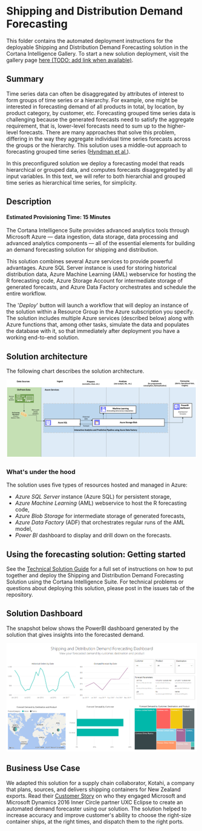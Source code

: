 # Shipping and Distribution Demand Forecasting

This folder contains the automated deployment instructions for the deployable Shipping and Distribution Demand Forecasting solution in the Cortana Intelligence Gallery. To start a new solution deployment, visit the gallery page [here (TODO: add link when available)](http://link).

## Summary

Time series data can often be disaggregated by attributes of interest to form groups of time series or a hierarchy. For example, one might be interested in forecasting demand of all products in total, by location, by product category, by customer, etc. Forecasting grouped time series data is challenging because the generated forecasts need to satisfy the aggregate requirement, that is, lower-level forecasts need to sum up to the higher-level forecasts. There are many approaches that solve this problem, differing in the way they aggregate individual time series forecasts across the groups or the hierarchy. This solution uses a middle-out approach to forecasting grouped time series ([Hyndman et al.](http://otexts.org/fpp/9/4)).

In this preconfigured solution we deploy a forecasting model that reads hierarchical or grouped data, and computes forecasts disaggregated by all input variables. In this text, we will refer to both hierarchial and grouped time series as hierarchical time series, for simplicity.

## Description

#### Estimated Provisioning Time: 15 Minutes

The Cortana Intelligence Suite provides advanced analytics tools through Microsoft Azure — data ingestion, data storage, data processing and advanced analytics components — all of the essential elements for building an demand forecasting solution for shipping and distribution.

This solution combines several Azure services to provide powerful advantages. Azure SQL Server instance is used for storing historical distribution data, Azure Machine Learning (AML) webservice for hosting the R forecasting code, Azure Storage Account for intermediate storage of generated forecasts, and Azure Data Factory orchestrates and schedule the entire workflow.

The '*Deploy*' button will launch a workflow that will deploy an instance of the solution within a Resource Group in the Azure subscription you specify. The solution includes multiple Azure services (described below) along with Azure functions that, among other tasks, simulate the data and populates the database with it, so that immediately after deployment you have a working end-to-end solution. 

## Solution architecture

The following chart describes the solution architecture. 

![Solution Architecture](./Technical%20Deployment%20Guide/media/architecture.png)

### What's under the hood

The solution uses five types of resources hosted and managed in Azure: 

* *Azure SQL Server* instance (Azure SQL) for persistent storage, 
* *Azure Machine Learning* (AML) webservice to host the R forecasting code, 
* *Azure Blob Storage* for intermediate storage of generated forecasts,
* *Azure Data Factory* (ADF) that orchestrates regular runs of the AML model,  
* *Power BI* dashboard to display and drill down on the forecasts. 

## Using the forecasting solution: Getting started

See the [Technical Solution Guide](./Technical%20Deployment%20Guide/Technical-Solution-How-to-Guide.md) for a full set of instructions on how to put together and deploy the Shipping and Distribution Demand Forecasting Solution using the Cortana Intelligence Suite. For technical problems or questions about deploying this solution, please post in the issues tab of the repository.

## Solution Dashboard

The snapshot below shows the PowerBI dashboard generated by the solution that gives insights into the forecasted demand.

![PowerBI Snapshot](./Technical%20Deployment%20Guide/media/powerbisnapshot.png)

## Business Use Case

We adapted this solution for a supply chain collaborator, Kotahi, a company that plans, sources, and delivers shipping containers for New Zealand exports. Read their [Customer Story](https://customers.microsoft.com/en-us/story/kotahi) on who they engaged Microsoft and Microsoft Dynamics 2016 Inner Circle partner UXC Eclipse to create an automated demand forecaster using our solution. The solution helped to increase accuracy and improve customer's ability to choose the right-size container ships, at the right times, and dispatch them to the right ports.





